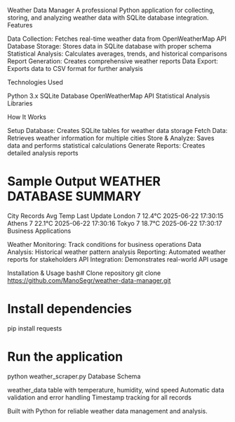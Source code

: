 Weather Data Manager
A professional Python application for collecting, storing, and analyzing weather data with SQLite database integration.
Features

Data Collection: Fetches real-time weather data from OpenWeatherMap API
Database Storage: Stores data in SQLite database with proper schema
Statistical Analysis: Calculates averages, trends, and historical comparisons
Report Generation: Creates comprehensive weather reports
Data Export: Exports data to CSV format for further analysis

Technologies Used

Python 3.x
SQLite Database
OpenWeatherMap API
Statistical Analysis Libraries

How It Works

Setup Database: Creates SQLite tables for weather data storage
Fetch Data: Retrieves weather information for multiple cities
Store & Analyze: Saves data and performs statistical calculations
Generate Reports: Creates detailed analysis reports

Sample Output
WEATHER DATABASE SUMMARY
========================
City         Records  Avg Temp  Last Update
London       7        12.4°C    2025-06-22 17:30:15
Athens       7        22.1°C    2025-06-22 17:30:16
Tokyo        7        18.7°C    2025-06-22 17:30:17
Business Applications

Weather Monitoring: Track conditions for business operations
Data Analysis: Historical weather pattern analysis
Reporting: Automated weather reports for stakeholders
API Integration: Demonstrates real-world API usage

Installation & Usage
bash# Clone repository
git clone https://github.com/ManoSegr/weather-data-manager.git

# Install dependencies
pip install requests

# Run the application
python weather_scraper.py
Database Schema

weather_data table with temperature, humidity, wind speed
Automatic data validation and error handling
Timestamp tracking for all records


Built with Python for reliable weather data management and analysis.
